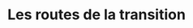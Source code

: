 ---
title: "Les routes de la transition"
url: /rostrenen/les-routes-de-la-transition/
shop: vélo
---